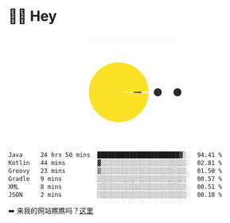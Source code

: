 
# 👋🏻 Hey
<div align="center">
	<br>
	<img src="https://raw.githubusercontent.com/Aniket965/Aniket965/master/pacman.svg?sanitize=true" width="200" height="200">
	<br>
</div>

<!--START_SECTION:waka-->

```text
Java     24 hrs 50 mins  ███████████████████████▓░   94.41 %
Kotlin   44 mins         ▓░░░░░░░░░░░░░░░░░░░░░░░░   02.81 %
Groovy   23 mins         ▒░░░░░░░░░░░░░░░░░░░░░░░░   01.50 %
Gradle   9 mins          ░░░░░░░░░░░░░░░░░░░░░░░░░   00.57 %
XML      8 mins          ░░░░░░░░░░░░░░░░░░░░░░░░░   00.51 %
JSON     2 mins          ░░░░░░░░░░░░░░░░░░░░░░░░░   00.18 %
```

<!--END_SECTION:waka-->

 ➡️  来我的网站瞧瞧吗？[这里](https://www.shaolongfei.com)
